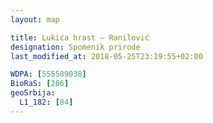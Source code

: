 ```yaml
---
layout: map

title: Lukića hrast – Ranilović
designation: Spomenik prirode
last_modified_at: 2018-05-25T23:19:55+02:00

WDPA: [555589038]
BioRaS: [286]
geoSrbija:
  L1_182: [84]
---
```

